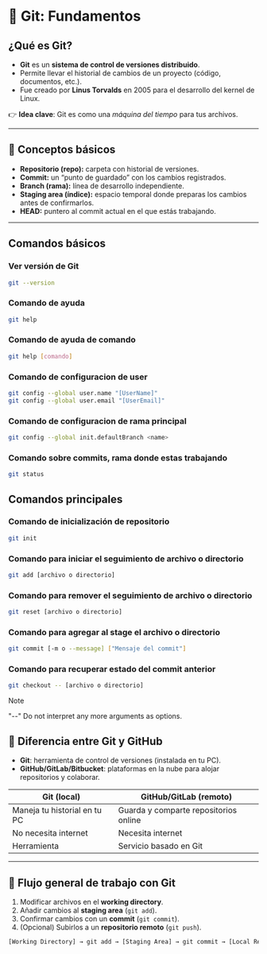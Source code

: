 # 📌 Git: Fundamentos

##  ¿Qué es Git?

- **Git** es un **sistema de control de versiones distribuido**.
- Permite llevar el historial de cambios de un proyecto (código, documentos, etc.).
- Fue creado por **Linus Torvalds** en 2005 para el desarrollo del kernel de Linux.

👉 **Idea clave**: Git es como una _máquina del tiempo_ para tus archivos.

---

## 🧩 Conceptos básicos

- **Repositorio (repo):** carpeta con historial de versiones.
- **Commit:** un “punto de guardado” con los cambios registrados.
- **Branch (rama):** línea de desarrollo independiente.
- **Staging area (índice):** espacio temporal donde preparas los cambios antes de confirmarlos.
- **HEAD:** puntero al commit actual en el que estás trabajando.

---

## Comandos básicos

### Ver versión de Git
```bash
git --version
```
### Comando de ayuda
```bash
git help
```

### Comando de ayuda de comando
```bash
git help [comando]
```

### Comando de configuracion de user
```bash
git config --global user.name "[UserName]"
git config --global user.email "[UserEmail]"
```
### Comando de configuracion de rama principal
```bash
git config --global init.defaultBranch <name>
```

### Comando sobre commits, rama donde estas trabajando
```bash
git status
```

## Comandos principales

### Comando de inicialización de repositorio
```bash
git init
```

### Comando para iniciar el seguimiento de archivo o directorio
```bash
git add [archivo o directorio]
```

### Comando para remover el seguimiento de archivo o directorio
```bash
git reset [archivo o directorio]
```

### Comando para agregar al stage el archivo o directorio
```bash
git commit [-m o --message] ["Mensaje del commit"]
```

### Comando para recuperar estado del commit anterior
```bash
git checkout -- [archivo o directorio]
```
> [!NOTE]
> "--" Do not interpret any more arguments as options.


## 🔑 Diferencia entre Git y GitHub

- **Git**: herramienta de control de versiones (instalada en tu PC).
- **GitHub/GitLab/Bitbucket**: plataformas en la nube para alojar repositorios y colaborar.

| Git (local)                  | GitHub/GitLab (remoto)                |
| ---------------------------- | ------------------------------------- |
| Maneja tu historial en tu PC | Guarda y comparte repositorios online |
| No necesita internet         | Necesita internet                     |
| Herramienta                  | Servicio basado en Git                |

---

## 📂 Flujo general de trabajo con Git

1. Modificar archivos en el **working directory**.
2. Añadir cambios al **staging area** (`git add`).
3. Confirmar cambios con un **commit** (`git commit`).
4. (Opcional) Subirlos a un **repositorio remoto** (`git push`).

```txt
[Working Directory] → git add → [Staging Area] → git commit → [Local Repo] → git push → [Remote Repo]
```
